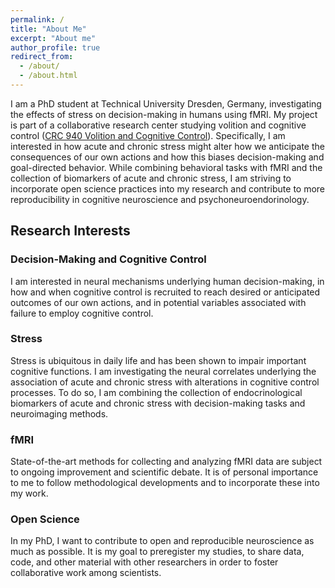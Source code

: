 ```yaml
---
permalink: /
title: "About Me"
excerpt: "About me"
author_profile: true
redirect_from: 
  - /about/
  - /about.html
---
```


I am a PhD student at Technical University Dresden, Germany, investigating the effects of stress on decision-making in humans using fMRI. My project is part of a collaborative research center studying volition and cognitive control ([CRC 940 Volition and Cognitive Control](https://tu-dresden.de/bereichsuebergreifendes/sfb940/research/b-modulatoren/b5?set_language=en)). Specifically, I am interested in how acute and chronic stress might alter how we anticipate the consequences of our own actions and how this biases decision-making and goal-directed behavior. While combining behavioral tasks with fMRI and the collection of biomarkers of acute and chronic stress, I am striving to incorporate open science practices into my research and contribute to more reproducibility in cognitive neuroscience and psychoneuroendorinology.

## Research Interests

### Decision-Making and Cognitive Control
I am interested in neural mechanisms underlying human decision-making, in how and when cognitive control is recruited to reach desired or anticipated outcomes of our own actions, and in potential variables associated with failure to employ cognitive control. 

### Stress
Stress is ubiquitous in daily life and has been shown to impair important cognitive functions. I am investigating the neural correlates underlying the association of acute and chronic stress with alterations in cognitive control processes. To do so, I am combining the collection of endocrinological biomarkers of acute and chronic stress with decision-making tasks and neuroimaging methods.

### fMRI
State-of-the-art methods for collecting and analyzing fMRI data are subject to ongoing improvement and scientific debate. It is of personal importance to me to follow methodological developments and to incorporate these into my work.

### Open Science
In my PhD, I want to contribute to open and reproducible neuroscience as much as possible. It is my goal to preregister my studies, to share data, code, and other material with other researchers in order to foster collaborative work among scientists.
